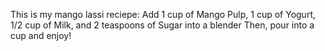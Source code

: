 This is my mango lassi reciepe:
Add 1 cup of Mango Pulp,
1 cup of Yogurt, 
1/2 cup of Milk,
and 2 teaspoons of Sugar into a blender
Then, pour into a cup and enjoy!